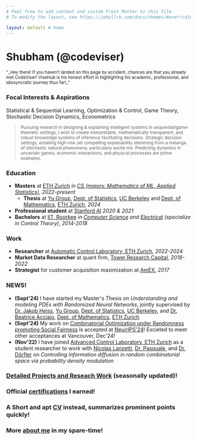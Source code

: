 ```yaml
---
# Feel free to add content and custom Front Matter to this file.
# To modify the layout, see https://jekyllrb.com/docs/themes/#overriding-theme-defaults

layout: default # home
---
```


<!-- <img src="photoId.jpg" alt="drawing" width="200"/> -->
# Shubham (@codeviser)

<small>
"_Hey there! If you haven't landed on this page by accident, chances are that you already met CodeViser! ViseHub is his honest effort in highlighting his academic, professional, and idiosyncratic journey thus far!_"
</small>

### Focal Interests & Aspirations
Statistical & Sequential Learning, Optimization & Control, Game Theory, Stochastic Decision Dynamics, Econometrics

> <small> Pursuing research in designing & explaining intelligent systems in sequential/game-theoretic settings, I wish to create interpretable, mathematically transparent, and robust knowledge systems of inference facilitating decisions. </small>
> <small> Strategic decision settings, entailing high-risk yet compelling explanability stemming from a melange of stochastic natural phenomena, particularly excite me. Predicting dynamics in uncertain games, economic interactions, and physical processes are prime examples.</small>

### Education
- **Masters** at [ETH Zurich](https://ethz.ch/en.html) _in [CS \(majors: Mathematics of ML, Applied Statistics\)](https://inf.ethz.ch/)_, _2022-present_
  - **Thesis** at [Yu Group](https://www.stat.berkeley.edu/~yugroup/), [Dept. of Statistics](https://statistics.berkeley.edu/), [UC Berkeley](https://www.berkeley.edu/) and [Dept. of Mathematics](https://math.ethz.ch/), [ETH Zurich](https://ethz.ch/en.html), _2024_
- **Professional student** at [Stanford AI](https://online.stanford.edu/programs/artificial-intelligence-professional-program) _2020 & 2021_
- **Bachelors** at [IIT, Roorkee](https://new.iitr.ac.in/Main/pages/_en_Indian_Institute_of_Technology_Roorkee__en_.html) _in [Computer Science](https://cse.iitr.ac.in/) and [Electrical](https://ee.iitr.ac.in/) (specialize in Control Theory)_, _2014-2018_

### Work
- **Researcher** at [Automatic Control Laboratory, ETH Zurich](https://control.ee.ethz.ch/), _2022-2024_
- **Market Data Researcher** at quant firm, [Tower Research Capital](https://www.tower-research.com/), _2018-2022_
- **Strategist** for customer acquisition maximization at [AmEX](https://www.americanexpress.com/en-us/careers/career-areas/risk-and-data-analytics/), _2017_

### NEWS!
- **(Sept'24)** I have started my Master's Thesis on _Understanding and modeling PDEs with Randomized Neural Networks_, jointly supervised by [Dr. Jakob Heiss](https://people.math.ethz.ch/~jheiss/), [Yu Group](https://www.stat.berkeley.edu/~yugroup/), [Dept. of Statistics](https://statistics.berkeley.edu/), [UC Berkeley](https://www.berkeley.edu/), and [Dr. Beatrice Acciaio](https://people.math.ethz.ch/~beacciaio/home), [Dept. of Mathematics](https://math.ethz.ch/), [ETH Zurich](https://ethz.ch/en.html)
- **(Sept'24)** My work on [Combinatorial Optimization under Randomness promoting Social Fairness](https://arxiv.org/abs/2406.17736v1) is accepted at [NeuirIPS'24](https://neurips.cc/)! Excieted to meet other acceptances at Vancouver, Dec'24!
- **(Nov'22)** I have joined [Advanced Control Laboratory, ETH Zurich](https://control.ee.ethz.ch/) as a student researcher to work with [Nicolas Lanzetti](https://scholar.google.ch/citations?user=gWJV1rQAAAAJ&hl=en), [Dr. Pasquale](https://scholar.google.com/citations?user=61JYIhYAAAAJ&hl=it), and [Dr. Dörfler](https://scholar.google.com/citations?user=P2kxZ3MAAAAJ&hl=en) on _Controlling information diffusion in random combinatorial space via probability density modulation_

### [Detailed Projects and Reseach Work](/work) (seasonally updated)!

### Official [certifications](https://www.linkedin.com/in/shubhamchowdhary/details/certifications/) I earned!

### A Short and apt [CV](https://drive.google.com/file/d/1mVHP9MYLIF_g3IbYrn5LEzOe1EycuF7w/view?usp=sharing) instead, summarizes prominent points quickly!

### More [about me](/about) in my spare-time!
